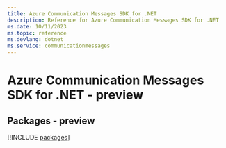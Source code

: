 ```yaml
---
title: Azure Communication Messages SDK for .NET
description: Reference for Azure Communication Messages SDK for .NET
ms.date: 10/11/2023
ms.topic: reference
ms.devlang: dotnet
ms.service: communicationmessages
---
```

# Azure Communication Messages SDK for .NET - preview
## Packages - preview
[!INCLUDE [packages](communication-messages-index.md)]